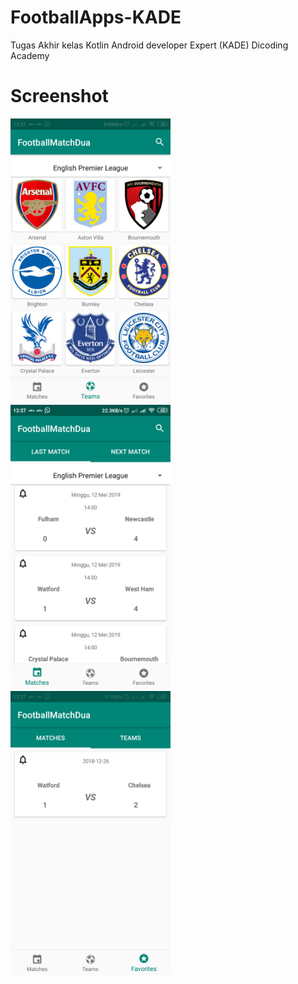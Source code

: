 # FootballApps-KADE
Tugas Akhir kelas Kotlin Android developer Expert (KADE) Dicoding Academy

# Screenshot
<img src="Screenshot/1.png" width="256">&nbsp;&nbsp;&nbsp;
<img src="Screenshot/2.png" width="256">
<img src="Screenshot/3.png" width="256">
